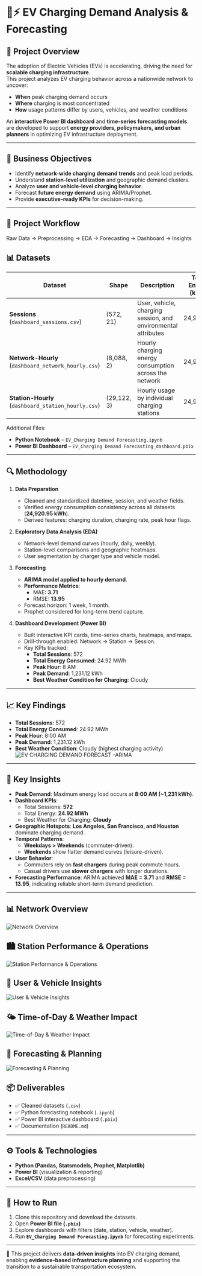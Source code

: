 # 🚗⚡ EV Charging Demand Analysis & Forecasting

## 📌 Project Overview
The adoption of Electric Vehicles (EVs) is accelerating, driving the need for **scalable charging infrastructure**.  
This project analyzes EV charging behavior across a nationwide network to uncover:  

- **When** peak charging demand occurs  
- **Where** charging is most concentrated  
- **How** usage patterns differ by users, vehicles, and weather conditions  

An **interactive Power BI dashboard** and **time-series forecasting models** are developed to support **energy providers, policymakers, and urban planners** in optimizing EV infrastructure deployment.  

---

## 🎯 Business Objectives
- Identify **network-wide charging demand trends** and peak load periods.  
- Understand **station-level utilization** and geographic demand clusters.  
- Analyze **user and vehicle-level charging behavior**.  
- Forecast **future energy demand** using ARIMA/Prophet.  
- Provide **executive-ready KPIs** for decision-making.  

---
## 🔄 Project Workflow  
Raw Data → Preprocessing → EDA → Forecasting → Dashboard → Insights


## 📊 Datasets

| Dataset | Shape | Description | Total Energy (kWh) |
|---------|--------|-------------|--------------------|
| **Sessions** (`dashboard_sessions.csv`) | (572, 21) | User, vehicle, charging session, and environmental attributes | 24,920.95 |
| **Network-Hourly** (`dashboard_network_hourly.csv`) | (8,088, 2) | Hourly charging energy consumption across the network | 24,920.95 |
| **Station-Hourly** (`dashboard_station_hourly.csv`) | (29,122, 3) | Hourly usage by individual charging stations | 24,920.95 |

Additional Files:  
- **Python Notebook** – `EV_Charging Demand Forecasting.ipynb`  
- **Power BI Dashboard** – `EV_Charging Demand Forecasting_dashboard.pbix`  

---

## 🔍 Methodology

1. **Data Preparation**  
   - Cleaned and standardized datetime, session, and weather fields.  
   - Verified energy consumption consistency across all datasets (**24,920.95 kWh**).  
   - Derived features: charging duration, charging rate, peak hour flags.  

2. **Exploratory Data Analysis (EDA)**  
   - Network-level demand curves (hourly, daily, weekly).  
   - Station-level comparisons and geographic heatmaps.  
   - User segmentation by charger type and vehicle model.  

3. **Forecasting**  
   - **ARIMA model applied to hourly demand**.  
   - **Performance Metrics**:  
     - MAE: **3.71**  
     - RMSE: **13.95**  
   - Forecast horizon: 1 week, 1 month.  
   - Prophet considered for long-term trend capture.  

4. **Dashboard Development (Power BI)**  
   - Built interactive KPI cards, time-series charts, heatmaps, and maps.  
   - Drill-through enabled: Network → Station → Session.  
   - Key KPIs tracked:  
     - **Total Sessions**: 572  
     - **Total Energy Consumed**: 24.92 MWh  
     - **Peak Hour**: 8 AM  
     - **Peak Demand**: 1,231.12 kWh  
     - **Best Weather Condition for Charging**: Cloudy  

---
## 📈 Key Findings
- **Total Sessions**: 572  
- **Total Energy Consumed**: 24.92 MWh  
- **Peak Hour**: 8:00 AM  
- **Peak Demand**: 1,231.12 kWh  
- **Best Weather Condition**: Cloudy (highest charging activity)  
![EV CHARGING DEMAND FORECAST -ARIMA ](images/ARIMA.png)  
---

## 🔑 Key Insights

- **Peak Demand**: Maximum energy load occurs at **8:00 AM (~1,231 kWh)**.  
- **Dashboard KPIs**:  
  - Total Sessions: **572**  
  - Total Energy: **24.92 MWh**  
  - Best Weather for Charging: **Cloudy**  
- **Geographic Hotspots**: **Los Angeles, San Francisco, and Houston** dominate charging demand.  
- **Temporal Patterns**:  
  - **Weekdays > Weekends** (commuter-driven).  
  - **Weekends** show flatter demand curves (leisure-driven).  
- **User Behavior**:  
  - Commuters rely on **fast chargers** during peak commute hours.  
  - Casual drivers use **slower chargers** with longer durations.  
- **Forecasting Performance**: ARIMA achieved **MAE = 3.71** and **RMSE = 13.95**, indicating reliable short-term demand prediction.  

---

## 📊 Network Overview
![Network Overview](images/PAGE-1.png)

## 🏙️ Station Performance & Operations
![Station Performance & Operations](images/PAGE-2.png)

## 👥 User & Vehicle Insights
![User & Vehicle Insights](images/PAGE-3.png)

## 🌤️ Time-of-Day & Weather Impact
![Time-of-Day & Weather Impact](images/PAGE-4.png)

## 🔮 Forecasting & Planning
![Forecasting & Planning](images/PAGE-5.png)

## 📦 Deliverables
- ✅ Cleaned datasets (`.csv`)  
- ✅ Python forecasting notebook (`.ipynb`)  
- ✅ Power BI interactive dashboard (`.pbix`)  
- ✅ Documentation (`README.md`)  

---

## ⚙️ Tools & Technologies
- **Python (Pandas, Statsmodels, Prophet, Matplotlib)**  
- **Power BI** (visualization & reporting)  
- **Excel/CSV** (data preprocessing)  

---

## 🚀 How to Run

1. Clone this repository and download the datasets.  
2. Open **Power BI file (`.pbix`)** 
3. Explore dashboards with filters (date, station, vehicle, weather).  
4. Run **`EV_Charging Demand Forecasting.ipynb`** for forecasting experiments.  

---

📢 This project delivers **data-driven insights** into EV charging demand, enabling **evidence-based infrastructure planning** and supporting the transition to a sustainable transportation ecosystem.  
